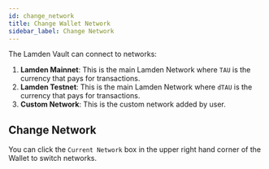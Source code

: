```yaml
---
id: change_network
title: Change Wallet Network
sidebar_label: Change Network
---
```


The Lamden Vault can connect to networks:

1. **Lamden Mainnet**: This is the main Lamden Network where `TAU` is the currency that pays for transactions.
2. **Lamden Testnet**: This is the main Lamden Network where `dTAU` is the currency that pays for transactions.
3. **Custom Network**: This is the custom network added by user.

## Change Network
You can click the `Current Network` box in the upper right hand corner of the Wallet to switch networks.
